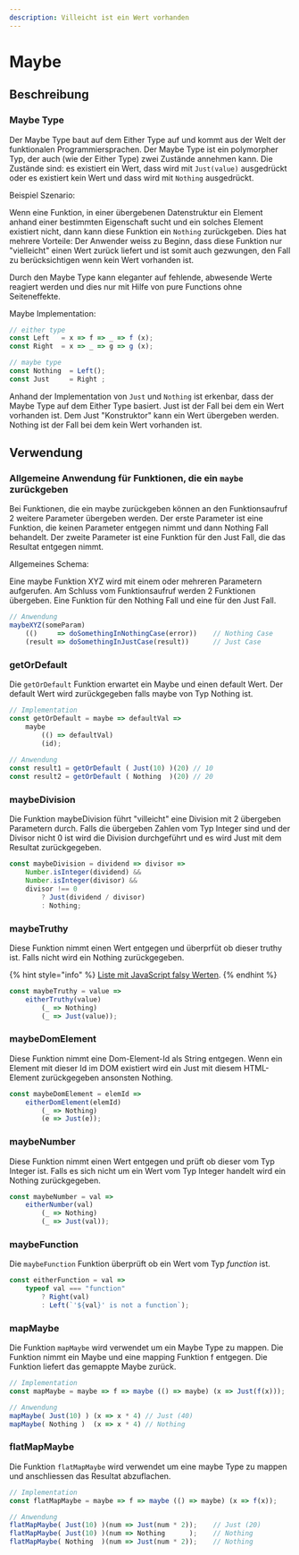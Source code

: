 ```yaml
---
description: Villeicht ist ein Wert vorhanden
---
```


# Maybe

## Beschreibung

### Maybe Type

Der Maybe Type baut auf dem Either Type auf und kommt aus der Welt der funktionalen Programmiersprachen. Der Maybe Type ist ein polymorpher Typ, der auch \(wie der Either Type\) zwei Zustände annehmen kann. Die Zustände sind: es existiert ein Wert, dass wird mit `Just(value)` ausgedrückt oder es existiert kein Wert und dass wird mit `Nothing` ausgedrückt.

Beispiel Szenario:

Wenn eine Funktion, in einer übergebenen Datenstruktur ein Element anhand einer bestimmten Eigenschaft sucht und ein solches Element existiert nicht, dann kann diese Funktion ein `Nothing` zurückgeben. Dies hat mehrere Vorteile: Der Anwender weiss zu Beginn, dass diese Funktion nur "vielleicht" einen Wert zurück liefert und ist somit auch gezwungen, den Fall zu berücksichtigen wenn kein Wert vorhanden ist.

Durch den Maybe Type kann eleganter auf fehlende, abwesende Werte reagiert werden und dies nur mit Hilfe von pure Functions ohne Seiteneffekte.

Maybe Implementation:

```javascript
// either type
const Left   = x => f => _ => f (x);
const Right  = x => _ => g => g (x);

// maybe type
const Nothing  = Left();
const Just     = Right ;
```

Anhand der Implementation von `Just` und `Nothing` ist erkenbar, dass der Maybe Type auf dem Either Type basiert. Just ist der Fall bei dem ein Wert vorhanden ist. Dem Just "Konstruktor" kann ein Wert übergeben werden. Nothing ist der Fall bei dem kein Wert vorhanden ist.

## Verwendung

### Allgemeine Anwendung für Funktionen, die ein `maybe` zurückgeben

Bei Funktionen, die ein maybe zurückgeben können an den Funktionsaufruf 2 weitere Parameter übergeben werden. Der erste Parameter ist eine Funktion, die keinen Parameter entgegen nimmt und dann Nothing Fall behandelt. Der zweite Parameter ist eine Funktion für den Just Fall, die das Resultat entgegen nimmt.

Allgemeines Schema:

Eine maybe Funktion XYZ wird mit einem oder mehreren Parametern aufgerufen. Am Schluss vom Funktionsaufruf werden 2 Funktionen übergeben. Eine Funktion für den Nothing Fall und eine für den Just Fall.

```javascript
// Anwendung        
maybeXYZ(someParam)
    (()     => doSomethingInNothingCase(error))    // Nothing Case
    (result => doSomethingInJustCase(result))      // Just Case
```

### getOrDefault

Die `getOrDefault` Funktion erwartet ein Maybe und einen default Wert. Der default Wert wird zurückgegeben falls maybe von Typ Nothing ist.

```javascript
// Implementation
const getOrDefault = maybe => defaultVal =>
    maybe
        (() => defaultVal)
        (id);
   
// Anwendung     
const result1 = getOrDefault ( Just(10) )(20) // 10
const result2 = getOrDefault ( Nothing  )(20) // 20
```

### maybeDivision

Die Funktion maybeDivision führt "villeicht" eine Division mit 2 übergeben Parametern durch. Falls die übergeben Zahlen vom Typ Integer sind und der Divisor nicht 0 ist wird die Division durchgeführt und es wird Just mit dem Resultat zurückgegeben.

```javascript
const maybeDivision = dividend => divisor =>
    Number.isInteger(dividend) &&
    Number.isInteger(divisor) &&
    divisor !== 0
        ? Just(dividend / divisor)
        : Nothing;
```

### maybeTruthy

Diese Funktion nimmt einen Wert entgegen und überprfüt ob dieser truthy ist. Falls nicht wird ein Nothing zurückgegeben.

{% hint style="info" %}
[Liste mit JavaScript falsy Werten](https://developer.mozilla.org/en-US/docs/Glossary/Falsy).
{% endhint %}

```javascript
const maybeTruthy = value =>
    eitherTruthy(value)
        (_ => Nothing)
        (_ => Just(value));
```

### maybeDomElement

Diese Funktion nimmt eine Dom-Element-Id als String entgegen. Wenn ein Element mit dieser Id im DOM existiert wird ein Just mit diesem HTML-Element zurückgegeben ansonsten Nothing.

```javascript
const maybeDomElement = elemId =>
    eitherDomElement(elemId)
        (_ => Nothing)
        (e => Just(e));
```

### maybeNumber

Diese Funktion nimmt einen Wert entgegen und prüft ob dieser vom Typ Integer ist. Falls es sich nicht um ein Wert vom Typ Integer handelt wird ein Nothing zurückgegeben.

```javascript
const maybeNumber = val =>
    eitherNumber(val)
        (_ => Nothing)
        (_ => Just(val));
```

### maybeFunction

Die `maybeFunction` Funktion überprüft ob ein Wert vom Typ _function_ ist.

```javascript
const eitherFunction = val =>
    typeof val === "function"
        ? Right(val)
        : Left(`'${val}' is not a function`);
```

### mapMaybe

Die Funktion `mapMaybe` wird verwendet um ein Maybe Type zu mappen. Die Funktion nimmt ein Maybe und eine mapping Funktion f entgegen. Die Funktion liefert das gemappte Maybe zurück.

```javascript
// Implementation
const mapMaybe = maybe => f => maybe (() => maybe) (x => Just(f(x)));

// Anwendung
mapMaybe( Just(10) ) (x => x * 4) // Just (40)
mapMaybe( Nothing )  (x => x * 4) // Nothing
```

### flatMapMaybe

Die Funktion `flatMapMaybe` wird verwendet um eine maybe Type zu mappen und anschliessen das Resultat abzuflachen.

```javascript
// Implementation
const flatMapMaybe = maybe => f => maybe (() => maybe) (x => f(x));

// Anwendung
flatMapMaybe( Just(10) )(num => Just(num * 2));    // Just (20)
flatMapMaybe( Just(10) )(num => Nothing      );    // Nothing
flatMapMaybe( Nothing  )(num => Just(num * 2));    // Nothing
```

